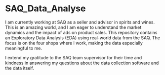 # SAQ_Data_Analyse

I am currently working at SAQ as a seller and advisor in spirits and wines. This is an amazing world, and I am eager to understand the market dynamics and the impact of ads on product sales.
This repository contains an Exploratory Data Analysis (EDA) using real-world data from the SAQ. The focus is on the four shops where I work, making the data especially meaningful to me.

I extend my gratitude to the SAQ team supervisor for their time and kindness in answering my questions about the data collection software and the data itself.

